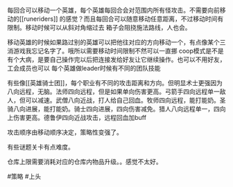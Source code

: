 每回合可以移动一个英雄，每个英雄每回合会对范围内所有怪攻击。不需要向前移动的[[runeriders]] 的感觉？而且每回合可以随意移动任意距离，不过移动时间有限制。移动时候可以从斜对角缩过去
箱子会阻挠施法路线，人也会。

移动英雄的时候如果路过别的英雄可以把他往对应的方向移动一个，有点像某个三消游戏我忘记名字了。哦所以需要移动时间限制不然可以一直挪
coop模式是不是有个大病，是要自己操作完以后把连接发给好友让它继续操作。也可以不用好友，工会成员也可以
每个英雄做leader时候有不同的团队技能

有些像[[英雄骑士团]]，每个职业有不同的攻击距离和方向。但明显术士更强因为八向远程，无脑。法师四向远程，但是如果单向伤害更高。弓箭手四向远程单一敌人，但可以减速。武僧八向近战，打人给自己回血。牧师四向远程，能打能奶。圣骑八向进展，能打能奶。骑士四向进展，四向伤害减免。猎人八向远程单一，四向上伤害更高。德鲁伊四向近战攻击，远程回血加buff

攻击顺序由移动顺序决定，策略性变强了。

有些谜题关卡有点难度。

仓库上限需要消耗对应的仓库内物品升级。。感觉不太好。

#策略 #上头